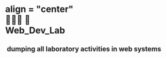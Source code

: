 # align = "center" <br> 🤤🤬🤡 👀  <br> Web_Dev_Lab

<h2 align = "center"> dumping all laboratory activities in web systems </h2>
